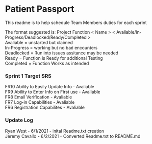 # Patient Passport
This readme is to help schedule Team Members duties for each sprint

The format suggested is: Project Function < Name > < Avaliable/in-Progress/Deadlocked/Ready/Completed >\
Avaliable   = unstarted but claimed\
In-Progress = working but no bad encounters\
Deadlocked  = Run into issues assitance may be needed\
Ready       = Function is Ready for additional Testing\
Completed   = Function Works as intended

### Sprint 1 Target SRS

FR10 Ability to  Easily Update Info - Avaliable\
FR9 Ability to Enter Info on First use - Avaliable\
FR8 Email Verification - Avaliable \
FR7 Log-in Capabilities - Avaliable \
FR6 Registration Capabilites - Avaliable 

### Update Log
Ryan West - 6/1/2021 - inital Readme.txt creation\
Jeremy Cavallo - 6/2/2021 - Converted Readme.txt to README.md
